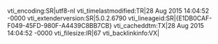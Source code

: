 vti_encoding:SR|utf8-nl
vti_timelastmodified:TR|28 Aug 2015 14:04:52 -0000
vti_extenderversion:SR|5.0.2.6790
vti_lineageid:SR|{E1DB0CAF-F049-45FD-980F-A4439C8BB7CB}
vti_cacheddtm:TX|28 Aug 2015 14:04:52 -0000
vti_filesize:IR|67
vti_backlinkinfo:VX|
